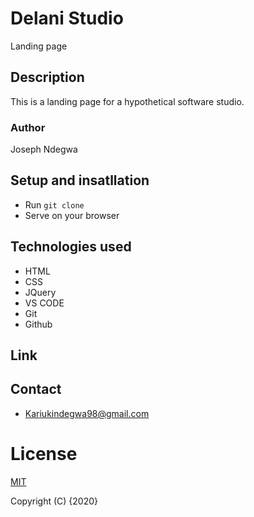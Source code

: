 # Delani Studio
Landing page

## Description 
This is a landing page for a hypothetical software studio.

### Author
Joseph Ndegwa

## Setup and insatllation
- Run `git clone `
- Serve on your browser

## Technologies used
* HTML
* CSS
* JQuery
* VS CODE
* Git
* Github

## Link


## Contact
* Kariukindegwa98@gmail.com

# License
[MIT](https://choosealicense.com/licenses/mit/)

Copyright (C) {2020}